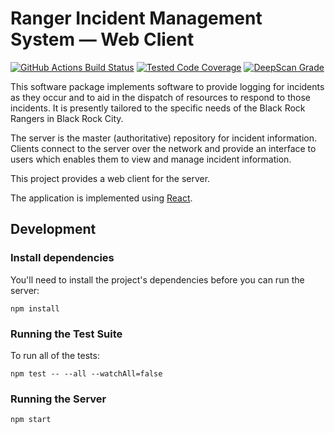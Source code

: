 # Ranger Incident Management System — Web Client

[![GitHub Actions Build Status](https://github.com/burningmantech/ranger-ims-web/workflows/CI%2fCD/badge.svg)](https://github.com/burningmantech/ranger-ims-web/actions)
[![Tested Code Coverage](https://codecov.io/github/burningmantech/ranger-ims-web/coverage.svg?branch=master)](https://codecov.io/github/burningmantech/ranger-ims-web?branch=master)
[![DeepScan Grade](https://deepscan.io/api/teams/16805/projects/20111/branches/537679/badge/grade.svg)](https://deepscan.io/dashboard#view=project&tid=16805&pid=20111&bid=537679)

This software package implements software to provide logging for incidents as they occur and to aid in the dispatch of resources to respond to those incidents.
It is presently tailored to the specific needs of the Black Rock Rangers in Black Rock City.

The server is the master (authoritative) repository for incident information.
Clients connect to the server over the network and provide an interface to users which enables them to view and manage incident information.

This project provides a web client for the server.

The application is implemented using [React](https://reactjs.org/).

## Development

### Install dependencies

You'll need to install the project's dependencies before you can run the server:

```console
npm install
```

### Running the Test Suite

To run all of the tests:

```console
npm test -- --all --watchAll=false
```

### Running the Server

```console
npm start
```
